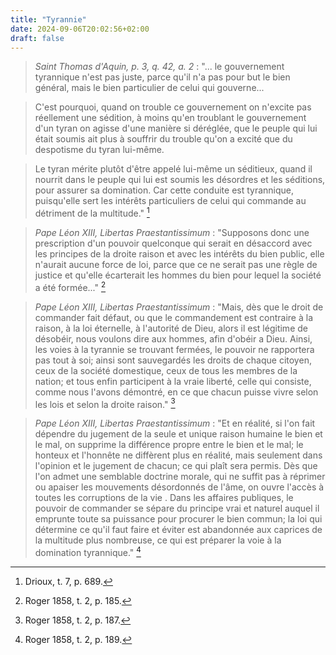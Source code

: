 ```yaml
---
title: "Tyrannie"
date: 2024-09-06T20:02:56+02:00
draft: false
---
```



> *Saint Thomas d'Aquin, p. 3, q. 42, a. 2* : "... le gouvernement tyrannique n'est pas juste, parce qu'il n'a pas pour but le bien général, mais le bien particulier de celui qui gouverne... 

> C'est pourquoi, quand on trouble ce gouvernement on n'excite pas réellement une sédition, à moins qu'en troublant le gouvernement d'un tyran on agisse d'une manière si déréglée, que le peuple qui lui était soumis ait plus à souffrir du trouble qu'on a excité que du despotisme du tyran lui-même.

> Le tyran mérite plutôt d'être appelé lui-même un séditieux, quand il nourrit dans le peuple qui lui est soumis les désordres et les séditions, pour assurer sa domination. Car cette conduite est tyrannique, puisqu'elle sert les intérêts particuliers de celui qui commande au détriment de la multitude." [^1]

[^1]: Drioux, t. 7, p. 689.

> *Pape Léon XIII, Libertas Praestantissimum* : "Supposons donc une prescription d'un pouvoir quelconque qui serait en désaccord avec les principes de la droite raison et avec les intérêts du bien public, elle n'aurait aucune force de loi, parce que ce ne serait pas une règle de justice et qu'elle écarterait les hommes du bien pour lequel la société a été formée..." [^2] 

[^2]: Roger 1858, t. 2, p. 185.

> *Pape Léon XIII, Libertas Praestantissimum* : "Mais, dès que le droit de commander fait défaut, ou que le commandement est contraire à la raison, à la loi éternelle, à l'autorité de Dieu, alors il est légitime de désobéir, nous voulons dire aux hommes, afin d'obéir a Dieu. Ainsi, les voies à la tyrannie se trouvant fermées, le pouvoir ne rapportera pas tout à soi; ainsi sont sauvegardés les droits de chaque citoyen, ceux de la société domestique, ceux de tous les membres de la nation; et tous enfin participent à la vraie liberté, celle qui consiste, comme nous l'avons démontré, en ce que chacun puisse vivre selon les lois et selon la droite raison." [^3] 

[^3]: Roger 1858, t. 2, p. 187.

> *Pape Léon XIII, Libertas Praestantissimum* : "Et en réalité, si l'on fait dépendre du jugement de la seule et unique raison humaine le bien et le mal, on supprime la différence propre entre le bien et le mal; le honteux et l'honnête ne diffèrent plus en réalité, mais seulement dans l'opinion et le jugement de chacun; ce qui plaît sera permis. Dès que l'on admet une semblable doctrine morale, qui ne suffit pas à réprimer ou apaiser les mouvements désordonnés de l'âme, on ouvre l'accès à toutes les corruptions de la vie . Dans les affaires publiques, le pouvoir de commander se sépare du principe vrai et naturel auquel il emprunte toute sa puissance pour procurer le bien commun; la loi qui détermine ce qu'il faut faire et éviter est abandonnée aux caprices de la multitude plus nombreuse, ce qui est préparer la voie à la domination tyrannique." [^4]

[^4]: Roger 1858, t. 2, p. 189.

